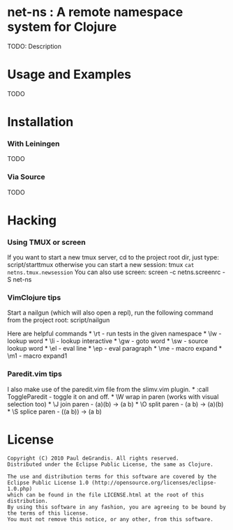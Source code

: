 
net-ns : A remote namespace system for Clojure
==============================================

TODO: Description



Usage and Examples
==================

TODO



Installation
============

### With Leiningen

TODO

### Via Source

TODO



Hacking
=======

### Using TMUX or screen

If you want to start a new tmux server, cd to the project root dir, just type:
    script/starttmux
otherwise you can start a new session:
    tmux `cat netns.tmux.newsession`
You can also use screen:
    screen -c netns.screenrc -S net-ns


### VimClojure tips

Start a nailgun (which will also open a repl),
run the following command from the project root:
    script/nailgun

Here are helpful commands
    * \rt - run tests in the given namespace
    * \lw - lookup word
    * \li - lookup interactive
    * \gw - goto word
    * \sw - source lookup word
    * \el - eval line
    * \ep - eval paragraph
    * \me - macro expand
    * \m1 - macro expand1

### Paredit.vim tips

I also make use of the paredit.vim file from the slimv.vim plugin.
    * :call ToggleParedit - toggle it on and off.
    * \W wrap in paren (works with visual selection too)
    * \J join paren - (a)(b) -> (a b)
    * \O split paren - (a b) -> (a)(b)
    * \S splice paren - ((a b)) -> (a b)



License
=======

    Copyright (C) 2010 Paul deGrandis. All rights reserved.
    Distributed under the Eclipse Public License, the same as Clojure.
	
	The use and distribution terms for this software are covered by the 
	Eclipse Public License 1.0 (http://opensource.org/licenses/eclipse-1.0.php) 
	which can be found in the file LICENSE.html at the root of this distribution. 
	By using this software in any fashion, you are agreeing to be bound by the terms of this license. 
	You must not remove this notice, or any other, from this software.


